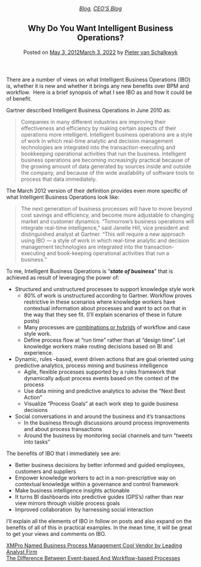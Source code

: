 
<article class="post-795 post type-post status-publish format-standard has-post-thumbnail hentry category-blog category-pieter-blog tag-bpm tag-intelligent-business-operations tag-predictive-analytics" id="post-795">
<div class="article-inner">
<header class="entry-header">
<div class="entry-header-text entry-header-text-top text-center">
<h6 class="entry-category is-xsmall"><a href="https://xmpro.com/category/blog/" rel="category tag">Blog</a>, <a href="https://xmpro.com/category/blog/pieter-blog/" rel="category tag">CEO'S Blog</a></h6><h1 class="entry-title">Why Do You Want Intelligent Business Operations?</h1><div class="entry-divider is-divider small"></div>
<div class="entry-meta uppercase is-xsmall">
<span class="posted-on">Posted on <a href="https://xmpro.com/why-intelligent-business-operations/" rel="bookmark"><time class="entry-date published" datetime="2012-05-03T04:59:37+00:00">May 3, 2012</time><time class="updated" datetime="2022-03-03T04:15:43+00:00">March 3, 2022</time></a></span> <span class="byline">by <span class="meta-author vcard"><a class="url fn n" href="https://xmpro.com/author/pietervs/">Pieter van Schalkwyk</a></span></span> </div>
</div>
</header>
<div class="entry-content single-page">
<p>There are a number of views on what Intelligent Business Operations (IBO) is, whether it is new and whether it brings any new benefits over BPM and workflow.  Here is a brief synopsis of what I see IBO as and how it could be of benefit.</p>
<p>Gartner described Intelligent Business Operations in June 2010 as:</p>
<blockquote><p>Companies in many different industries are improving their effectiveness and efficiency by making certain aspects of their operations more intelligent. Intelligent business operations are a style of work in which real-time analytic and decision management technologies are integrated into the transaction-executing and bookkeeping operational activities that run the business. Intelligent business operations are becoming increasingly practical because of the growing amount of data generated by sources inside and outside the company, and because of the wide availability of software tools to process that data immediately.</p></blockquote>
<p>The March 2012 version of their definition provides even more specific of what Intelligent Business Operations look like:</p>
<blockquote><p>The next generation of business processes will have to move beyond cost savings and efficiency, and become more adjustable to changing market and customer dynamics. “Tomorrow’s business operations will integrate real-time intelligence,” said Janelle Hill, vice president and distinguished analyst at Gartner. “This will require a new approach using IBO — a style of work in which real-time analytic and decision management technologies are integrated into the transaction-executing and book-keeping operational activities that run a business.”</p></blockquote>
<p>To me, Intelligent Business Operations is “<strong><em>state of business</em></strong>” that is achieved as result of leveraging the power of:</p>
<ul>
<li>Structured and unstructured processes to support knowledge style work
<ul>
<li>80% of work is unstructured according to Gartner. Workflow proves restrictive in these scenarios where knowledge workers have contextual information about processes and want to act on that in the way that they see fit. (I’ll explain scenarios of these in future posts)</li>
<li>Many processes are <span style="text-decoration: underline;">combinations or hybrids</span> of workflow and case style work.</li>
<li>Define process flow at “run time” rather than at “design time”. Let knowledge workers make routing decisions based on BI and experience.</li>
</ul>
</li>
<li>Dynamic, rules –based, event driven actions that are goal oriented using predictive analytics, process mining and business intelligence
<ul>
<li>Agile, flexible processes supported by a rules framework that dynamically adjust process events based on the context of the process</li>
<li>Use data mining and predictive analytics to advise the “Next Best Action”</li>
<li>Visualize “Process Goals” at each work step to guide business decisions</li>
</ul>
</li>
<li>Social conversations in and around the business and it’s transactions
<ul>
<li>In the business through discussions around process improvements and about process transactions</li>
<li>Around the business by monitoring social channels and turn “tweets into tasks”</li>
</ul>
</li>
</ul>
<p>The benefits of IBO that I immediately see are:</p>
<ul>
<li>Better business decisions by better informed and guided employees, customers and suppliers</li>
<li>Empower knowledge workers to act in a non-prescriptive way on contextual knowledge within a governance and control framework</li>
<li>Make business intelligence insights actionable</li>
<li>It turns BI dashboards into predictive guides (GPS’s) rather than rear view mirrors through visible process goals</li>
<li>Improved collaboration  by harnessing social interaction</li>
</ul>
<p>I’ll explain all the elements of IBO in follow on posts and also expand on the benefits of all of this in practical examples. In the mean time, it will be great to get your views and comments on IBO.</p>
<div class="blog-share text-center"><div class="is-divider medium"></div><div class="social-icons share-icons share-row relative"><a aria-label="Share on WhatsApp" class="icon button circle is-outline tooltip whatsapp show-for-medium" data-action="share/whatsapp/share" href="whatsapp://send?text=Why%20Do%20You%20Want%20Intelligent%20Business%20Operations%3F - https://xmpro.com/why-intelligent-business-operations/" title="Share on WhatsApp"><i class="icon-whatsapp"></i></a><a aria-label="Share on Facebook" class="icon button circle is-outline tooltip facebook" data-label="Facebook" href="https://www.facebook.com/sharer.php?u=https://xmpro.com/why-intelligent-business-operations/" onclick="window.open(this.href,this.title,'width=500,height=500,top=300px,left=300px'); return false;" rel="noopener nofollow" target="_blank" title="Share on Facebook"><i class="icon-facebook"></i></a><a aria-label="Share on Twitter" class="icon button circle is-outline tooltip twitter" href="https://twitter.com/share?url=https://xmpro.com/why-intelligent-business-operations/" onclick="window.open(this.href,this.title,'width=500,height=500,top=300px,left=300px'); return false;" rel="noopener nofollow" target="_blank" title="Share on Twitter"><i class="icon-twitter"></i></a><a aria-label="Email to a Friend" class="icon button circle is-outline tooltip email" href="/cdn-cgi/l/email-protection#91aee2e4f3fbf4f2e5acc6f9e8b4a3a1d5feb4a3a1c8fee4b4a3a1c6f0ffe5b4a3a1d8ffe5f4fdfdf8f6f4ffe5b4a3a1d3e4e2f8fff4e2e2b4a3a1dee1f4e3f0e5f8feffe2b4a2d7b7f3fef5e8acd2f9f4f2fab4a3a1e5f9f8e2b4a3a1fee4e5b4a2d0b4a3a1f9e5e5e1e2b4a2d0b4a3d7b4a3d7e9fce1e3febff2fefcb4a3d7e6f9e8bcf8ffe5f4fdfdf8f6f4ffe5bcf3e4e2f8fff4e2e2bcfee1f4e3f0e5f8feffe2b4a3d7" rel="nofollow" title="Email to a Friend"><i class="icon-envelop"></i></a><a aria-label="Pin on Pinterest" class="icon button circle is-outline tooltip pinterest" href="https://pinterest.com/pin/create/button?url=https://xmpro.com/why-intelligent-business-operations/&amp;media=https://xmpro.com/wp-content/uploads/2010/05/XMPro-Icon-1024x1024.png&amp;description=Why%20Do%20You%20Want%20Intelligent%20Business%20Operations%3F" onclick="window.open(this.href,this.title,'width=500,height=500,top=300px,left=300px'); return false;" rel="noopener nofollow" target="_blank" title="Pin on Pinterest"><i class="icon-pinterest"></i></a><a aria-label="Share on LinkedIn" class="icon button circle is-outline tooltip linkedin" href="https://www.linkedin.com/shareArticle?mini=true&amp;url=https://xmpro.com/why-intelligent-business-operations/&amp;title=Why%20Do%20You%20Want%20Intelligent%20Business%20Operations%3F" onclick="window.open(this.href,this.title,'width=500,height=500,top=300px,left=300px'); return false;" rel="noopener nofollow" target="_blank" title="Share on LinkedIn"><i class="icon-linkedin"></i></a></div></div></div>
<nav class="navigation-post" id="nav-below" role="navigation">
<div class="flex-row next-prev-nav bt bb">
<div class="flex-col flex-grow nav-prev text-left">
<div class="nav-previous"><a href="https://xmpro.com/xmpro-cool-vendor-press-release/" rel="prev"><span class="hide-for-small"><i class="icon-angle-left"></i></span> XMPro Named Business Process Management Cool Vendor by Leading Analyst Firm</a></div>
</div>
<div class="flex-col flex-grow nav-next text-right">
<div class="nav-next"><a href="https://xmpro.com/the-difference-between-event-based-and-workflow-based-processes/" rel="next">The Difference Between Event-based And Workflow-based Processes <span class="hide-for-small"><i class="icon-angle-right"></i></span></a></div> </div>
</div>
</nav>
</div>
</article>
<div class="comments-area" id="comments">
</div>
